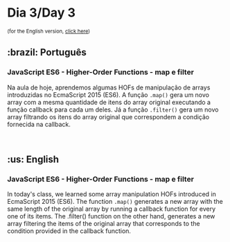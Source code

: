 # Dia 3/Day 3

<small>(for the English version, <a href="#en">click here</a>)</small>

<h2>:brazil: Português</h2>
<h3>JavaScript ES6 - Higher-Order Functions - map e filter</h3>
<p>Na aula de hoje, aprendemos algumas HOFs de manipulação de arrays introduzidas no EcmaScript 2015 (ES6). A função <code>.map()</code> gera um novo array com a mesma quantidade de itens do array original executando a função callback para cada um deles. Já a função <code>.filter()</code> gera um novo array filtrando os itens do array original que correspondem a condição fornecida na callback.</p>
<br>

<h2 id="en">:us: English</h2>
<h3>JavaScript ES6 - Higher-Order Functions - map e filter</h3>
<p>In today's class, we learned some array manipulation HOFs introduced in EcmaScript 2015 (ES6). The function <code>.map()</code> generates a new array with the same length of the original array by running a callback function for every one of its items. The .filter() function on the other hand, generates a new array filtering the items of the original array that corresponds to the condition provided in the callback function.</p>
